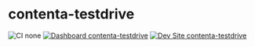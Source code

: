# contenta-testdrive

![CI none](https://img.shields.io/badge/ci-none-orange.svg)
[![Dashboard contenta-testdrive](https://img.shields.io/badge/dashboard-contenta_testdrive-yellow.svg)](https://dashboard.pantheon.io/sites/22c4e5cc-737f-4a6d-8d07-738beaa352a2#dev/code)
[![Dev Site contenta-testdrive](https://img.shields.io/badge/site-contenta_testdrive-blue.svg)](http://dev-contenta-testdrive.pantheonsite.io/)